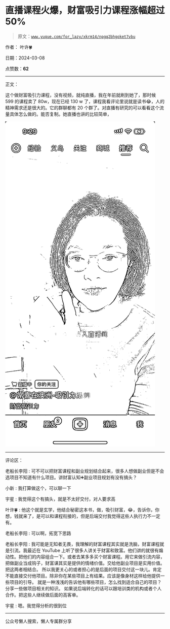 # 直播课程火爆，财富吸引力课程涨幅超过 50%

> 原文：[`www.yuque.com/for_lazy/xkrm14/npgq2bhgoket7vbu`](https://www.yuque.com/for_lazy/xkrm14/npgq2bhgoket7vbu)

作者： 叶许🍀

日期：2024-03-08

点赞数：**62**

* * *

正文：

这个做财富吸引力课程，没有视频，就纯直播，我在年前就刷到她了，那时候 599 的课程卖了 80w，现在已经 130
w 了，课程我看评论里说就是读书😂，人的精神需求还是很大的。它的群聊都有 20 个群了。对直播有研究的可以看看这个流量具体怎么做的。能否复制。她直播也讲的比较简单，

![](img/bb0e9ecf845610a4f4e0e92347d1b761.png)

* * *

评论区：

老船长李阳 : 可不可以把财富课程和副业规划结合起来，很多人想做副业但是不会选项目不知道有什么项目。讲财富认知➕副业项目规划有没有搞头？

小新 : 我打算做这个，可以聊一下

宇星 : 我觉得这个有搞头，就是不太好交付，对人要求高

叶许🍀 : 他这个就是玄学，他结合秘密这本书，做，吸引财富，😂，告诉你，你想，钱就来了，是可以和课程衔接的，但是后端交付我觉得这些人执行力不一定有。

老船长李阳 : 可以啊，拓宽下思路

老船长李阳 : 我可能是无知者无畏，我理解的财富课程其实就是洗脑，财富课程就是引流。我最近在 YouTube 上听了很多人讲关于财富和致富。他们讲的就很有煽动性。把他们的内容组合一下。或者去某多多买个财富课程。用它来做引流内容，把做副业当成钩子，财富课其实是提供的情绪价值。交给他副业项目是实用价值。把这两者相结合。
所以我更关心的或者担心的是后面的项目交付这一块儿。肯定不能直接交付他项目。除非你在某些项目上有结果。应该是像身材这样给他提供一些项目的引导。
就是一种浅浅的告诉他有哪些项目，怎么找到适合自己的项目？分享一些做项目相关的知识。
如果说后端转化的话可以跟培训类的机构或者个人合作。把这些人继续做后面的高客单。

宇星 : 嗯。我觉得分析的很到位

* * *

公众号懒人搜索，懒人专属群分享